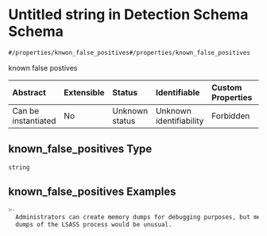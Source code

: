 # Untitled string in Detection Schema Schema

```txt
#/properties/knwon_false_positives#/properties/known_false_positives
```

known false postives

| Abstract            | Extensible | Status         | Identifiable            | Custom Properties | Additional Properties | Access Restrictions | Defined In                                                                     |
| :------------------ | :--------- | :------------- | :---------------------- | :---------------- | :-------------------- | :------------------ | :----------------------------------------------------------------------------- |
| Can be instantiated | No         | Unknown status | Unknown identifiability | Forbidden         | Allowed               | none                | [detections.spec.json*](../../out/detections.spec.json "open original schema") |

## known_false_positives Type

`string`

## known_false_positives Examples

```yaml
>-
  Administrators can create memory dumps for debugging purposes, but memory
  dumps of the LSASS process would be unusual.

```
